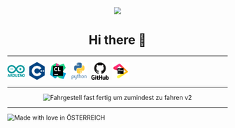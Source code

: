 <div id="header" align="center">
  <img src="https://media.giphy.com/media/du3J3cXyzhj75IOgvA/giphy.gif" width="100"/>
</div>
<h1 align="center"> Hi there 👋 </h1>



---

<div>
  <img src="https://github.com/devicons/devicon/blob/master/icons/arduino/arduino-original-wordmark.svg" title="Arduino" alt="Arduino" width="40" height="40"/>&nbsp;
  <img src="https://github.com/devicons/devicon/blob/master/icons/cplusplus/cplusplus-plain.svg" title="C++" alt="C++" width="40" height="40"/>&nbsp;
  <img src="https://github.com/devicons/devicon/blob/master/icons/clion/clion-original.svg" title="Clion" alt="Clion" width="40" height="40"/>&nbsp;
  <img src="https://github.com/devicons/devicon/blob/master/icons/python/python-original-wordmark.svg" title="Python" alt="Python" width="40" height="40"/>&nbsp;
  <img src="https://github.com/devicons/devicon/blob/master/icons/github/github-original-wordmark.svg" title="GitHub" alt="GitHub" width="40" height="40"/>&nbsp;
  <img src="https://github.com/devicons/devicon/blob/master/icons/jetbrains/jetbrains-original.svg" title="Jet Brains" alt="Jet Brains" width="40" height="40"/>&nbsp;
  
</div>

---
<div align="center">
  
![Fahrgestell fast fertig um zumindest zu fahren v2](https://github.com/Ballin-Robotics/.github/assets/94301300/b897f52a-f07b-4c94-9d5a-ab3bacbbe146)


</div>


---
<p align"center"> 
<img src="https://madewithlove.now.sh/at?heart=true&colorA=%23000000&colorB=%23dc0000&template=for-the-badge&text=%C3%96%C3%96%C3%96%C3%96%C3%96%C3%96%C3%96%C3%96STERREICH" alt="Made with love in ÖSTERREICH">
</p>
